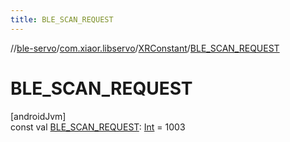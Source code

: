 ```yaml
---
title: BLE_SCAN_REQUEST
---
```

//[ble-servo](../../../index.html)/[com.xiaor.libservo](../index.html)/[XRConstant](index.html)/[BLE_SCAN_REQUEST](-b-l-e_-s-c-a-n_-r-e-q-u-e-s-t.html)



# BLE_SCAN_REQUEST



[androidJvm]\
const val [BLE_SCAN_REQUEST](-b-l-e_-s-c-a-n_-r-e-q-u-e-s-t.html): [Int](https://kotlinlang.org/api/latest/jvm/stdlib/kotlin/-int/index.html) = 1003




